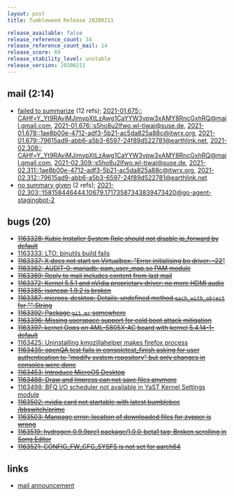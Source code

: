 ```yaml
---
layout: post
title: Tumbleweed Release 20200211

release_available: false
release_reference_count: 34
release_reference_count_mail: 14
release_score: 69
release_stability_level: unstable
release_version: 20200211
---
```


## mail (2:14)

- [failed to summarize](https://lists.opensuse.org/opensuse-factory/2020-02/msg00306.html) (12 refs); [2021-01.675::
 <CAHf=Y_Yt9RAviMJimypXtLzAwg1CaYYW3vpw3xAMY8RncGxhRQ@mail.gmail.com>](https://lists.opensuse.org/archives/list/factory@lists.opensuse.org/thread/5LUEOTLKZEPNJBN66U3Y57ZPADIH6QVQ), [2021-01.676::<s5ho8u2lfwo.wl-tiwai@suse.de>](https://lists.opensuse.org/archives/list/factory@lists.opensuse.org/thread/O7U2S6ENTBWPB2KZ723DPEUYSK6QJLNC), [2021-01.678::<1ae8b00e-4712-adf3-5b21-ac5da825a88c@itwrx.org>](https://lists.opensuse.org/archives/list/factory@lists.opensuse.org/thread/6TPKU2EMEZIXDZXBKS4CGJJ4QTJZZBAO), [2021-01.679::<79615ad9-abb6-a5b3-6597-24f89d522781@earthlink.net>](https://lists.opensuse.org/archives/list/factory@lists.opensuse.org/thread/UH6CEGR4GHKBWHNL6JLZ5UNQBIWYPIM2), [2021-02.308::
 <CAHf=Y_Yt9RAviMJimypXtLzAwg1CaYYW3vpw3xAMY8RncGxhRQ@mail.gmail.com>](https://lists.opensuse.org/archives/list/factory@lists.opensuse.org/thread/5LUEOTLKZEPNJBN66U3Y57ZPADIH6QVQ), [2021-02.309::<s5ho8u2lfwo.wl-tiwai@suse.de>](https://lists.opensuse.org/archives/list/factory@lists.opensuse.org/thread/O7U2S6ENTBWPB2KZ723DPEUYSK6QJLNC), [2021-02.311::<1ae8b00e-4712-adf3-5b21-ac5da825a88c@itwrx.org>](https://lists.opensuse.org/archives/list/factory@lists.opensuse.org/thread/6TPKU2EMEZIXDZXBKS4CGJJ4QTJZZBAO), [2021-02.312::<79615ad9-abb6-a5b3-6597-24f89d522781@earthlink.net>](https://lists.opensuse.org/archives/list/factory@lists.opensuse.org/thread/UH6CEGR4GHKBWHNL6JLZ5UNQBIWYPIM2)
- [no summary given](https://lists.opensuse.org/archives/list/factory@lists.opensuse.org/thread/X22QG6J54USQBFZLMHQXYQ3OI6MZJWX4) (2 refs); [2021-02.303::<158158446444.10679.17173587343839473420@go-agent-stagingbot-2>](https://lists.opensuse.org/archives/list/factory@lists.opensuse.org/thread/X22QG6J54USQBFZLMHQXYQ3OI6MZJWX4)

## bugs (20)

<!--more-->

- ~~[1163328: Kubic Installer System Role should not disable ip_forward by default](https://bugzilla.opensuse.org/show_bug.cgi?id=1163328)~~
- [1163333: LTO: binutils build fails](https://bugzilla.opensuse.org/show_bug.cgi?id=1163333)
- ~~[1163337: X does not start on Virtualbox: "Error initialising bo driver: -22"](https://bugzilla.opensuse.org/show_bug.cgi?id=1163337)~~
- ~~[1163362: AUDIT-0: mariadb: pam_user_map.so PAM module](https://bugzilla.opensuse.org/show_bug.cgi?id=1163362)~~
- ~~[1163369: Reply to mail includes content from last mail](https://bugzilla.opensuse.org/show_bug.cgi?id=1163369)~~
- ~~[1163372: Kernel 5.5.1 and nVidia proprietary driver: no more HDMI audio](https://bugzilla.opensuse.org/show_bug.cgi?id=1163372)~~
- ~~[1163385: jsoncpp 1.9.2 is broken](https://bugzilla.opensuse.org/show_bug.cgi?id=1163385)~~
- ~~[1163387: microos-desktop: Details: undefined method `each_with_object` for "":String](https://bugzilla.opensuse.org/show_bug.cgi?id=1163387)~~
- ~~[1163392: Package `git mr` somewhere](https://bugzilla.opensuse.org/show_bug.cgi?id=1163392)~~
- ~~[1163396: Missing userspace support for cold boot attack mitigation](https://bugzilla.opensuse.org/show_bug.cgi?id=1163396)~~
- ~~[1163397: kernel Oops on AML-S805X-AC board with kernel 5.4.14-1-default](https://bugzilla.opensuse.org/show_bug.cgi?id=1163397)~~
- [1163425: Uninstalling kmozillahelper makes firefox process <defunct>](https://bugzilla.opensuse.org/show_bug.cgi?id=1163425)
- ~~[1163435: openQA test fails in consoletest_finish asking for user authentication to "modify system repository" but only changes in consoles were done](https://bugzilla.opensuse.org/show_bug.cgi?id=1163435)~~
- ~~[1163453: Introduce MicroOS Desktop](https://bugzilla.opensuse.org/show_bug.cgi?id=1163453)~~
- ~~[1163488: Draw and Impress can not save files anymore](https://bugzilla.opensuse.org/show_bug.cgi?id=1163488)~~
- [1163498: BFQ I/O scheduler not available in YaST Kernel Settings module](https://bugzilla.opensuse.org/show_bug.cgi?id=1163498)
- ~~[1163502: nvidia card not startable with latest bumblebee /bbswitch/prime](https://bugzilla.opensuse.org/show_bug.cgi?id=1163502)~~
- ~~[1163503: Manpage error: location of downloaded files for zypper is wrong](https://bugzilla.opensuse.org/show_bug.cgi?id=1163503)~~
- ~~[1163519: hydrogen 0.9.9pre1 package/1.0.0-beta1 tag: Broken scrolling in Song Editor](https://bugzilla.opensuse.org/show_bug.cgi?id=1163519)~~
- ~~[1163521: CONFIG_FW_CFG_SYSFS is not set for aarch64](https://bugzilla.opensuse.org/show_bug.cgi?id=1163521)~~



## links

- [mail announcement](https://lists.opensuse.org/archives/list/factory@lists.opensuse.org/thread/X22QG6J54USQBFZLMHQXYQ3OI6MZJWX4)
